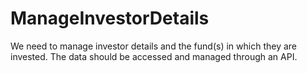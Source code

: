 # ManageInvestorDetails
We need to manage investor details and the fund(s) in which they are invested. The data should be accessed and managed through an API.
